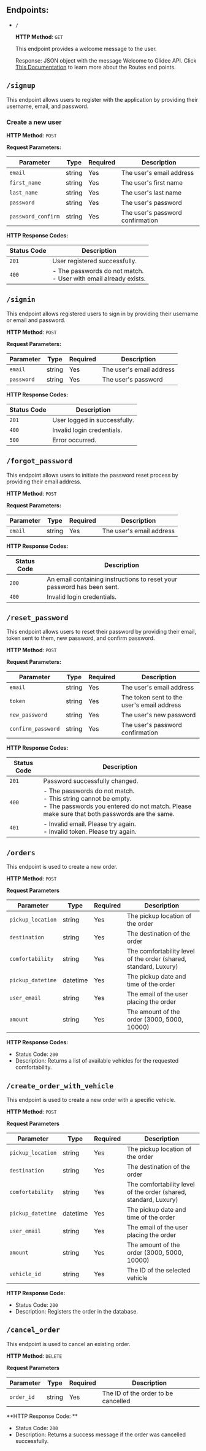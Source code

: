 ## Endpoints:

- `/`

    **HTTP Method**: `GET`

    This endpoint provides a welcome message to the user.

    Response: JSON object with the message Welcome to Glidee API. Click <a href="https://github.com/Damieee/Recyclo/blob/main/Documentation.md">This Documentation</a> to learn more about the Routes end points.


## `/signup`

This endpoint allows users to register with the application by providing their username, email, and password.

### Create a new user

**HTTP Method**: `POST`

**Request Parameters:**

| Parameter | Type   | Required | Description                      |
|-----------|--------|----------|----------------------------------|
| `email`        | string | Yes      | The user's email address              |
| `first_name`   | string | Yes      | The user's first name                 |
| `last_name`    | string | Yes      | The user's last name                  |
| `password`     | string | Yes      | The user's password                   |
| `password_confirm` | string | Yes | The user's password confirmation |

**HTTP Response Codes:**

| Status Code | Description                       |
|-------------|-----------------------------------|
| `201`           | User registered successfully.             |
| `400`           | - The passwords do not match.<br/>- User with email already exists. |

## `/signin`

This endpoint allows registered users to sign in by providing their username or email and password.

**HTTP Method**: `POST`

**Request Parameters:**

| Parameter | Type   | Required | Description                          |
|-----------|--------|----------|--------------------------------------|
| `email`        | string | Yes      | The user's email address                  |
| `password`     | string | Yes      | The user's password                       |

**HTTP Response Codes:**

| Status Code | Description                       |
|-------------|-----------------------------------|
| `201`           | User logged in successfully.             |
| `400`           | Invalid login credentials.          |
| `500`           | Error occurred.                     |

## `/forgot_password`

This endpoint allows users to initiate the password reset process by providing their email address.

**HTTP Method**: `POST`

**Request Parameters:**

| Parameter | Type   | Required | Description                          |
|-----------|--------|----------|--------------------------------------|
| `email`        | string | Yes      | The user's email address                  |

**HTTP Response Codes:**

| Status Code | Description                       |
|-------------|-----------------------------------|
| `200`           | An email containing instructions to reset your password has been sent. |
| `400`           | Invalid login credentials.          |

## `/reset_password`

This endpoint allows users to reset their password by providing their email, token sent to them, new password, and confirm password.

**HTTP Method**: `POST`

**Request Parameters:**

| Parameter | Type   | Required | Description                          |
|-----------|--------|----------|--------------------------------------|
| `email`        | string | Yes      | The user's email address                  |
| `token`        | string | Yes      | The token sent to the user's email address |
| `new_password` | string | Yes      | The user's new password                  |
| `confirm_password` | string | Yes | The user's password confirmation |

**HTTP Response Codes:**

| Status Code | Description                       |
|-------------|-----------------------------------|
| `201`           | Password successfully changed.            |
| `400`           | - The passwords do not match.<br/>- This string cannot be empty.<br/>- The passwords you entered do not match. Please make sure that both passwords are the same. |
| `401`           | - Invalid email. Please try again.<br/>- Invalid token. Please try again. |

## `/orders`

This endpoint is used to create a new order.

**HTTP Method**: `POST`

**Request Parameters**

| Parameter         | Type     | Required | Description                                                  |
|-------------------|----------|----------|--------------------------------------------------------------|
| `pickup_location` | string   | Yes      | The pickup location of the order                             |
| `destination`     | string   | Yes      | The destination of the order                                  |
| `comfortability`  | string   | Yes      | The comfortability level of the order (shared, standard, Luxury) |
| `pickup_datetime` | datetime | Yes      | The pickup date and time of the order                         |
| `user_email`      | string   | Yes      | The email of the user placing the order                       |
| `amount`          | string   | Yes      | The amount of the order (3000, 5000, 10000)                   |

**HTTP Response Codes:**

- Status Code: `200`
- Description: Returns a list of available vehicles for the requested comfortability.

## `/create_order_with_vehicle`

This endpoint is used to create a new order with a specific vehicle.

**HTTP Method**: `POST`

**Request Parameters**

| Parameter         | Type     | Required | Description                                                  |
|-------------------|----------|----------|--------------------------------------------------------------|
| `pickup_location` | string   | Yes      | The pickup location of the order                             |
| `destination`     | string   | Yes      | The destination of the order                                  |
| `comfortability`  | string   | Yes      | The comfortability level of the order (shared, standard, Luxury) |
| `pickup_datetime` | datetime | Yes      | The pickup date and time of the order                         |
| `user_email`      | string   | Yes      | The email of the user placing the order                       |
| `amount`          | string   | Yes      | The amount of the order (3000, 5000, 10000)                   |
| `vehicle_id`      | string   | Yes      | The ID of the selected vehicle                                |

**HTTP Response Code:**

- Status Code: `200`
- Description: Registers the order in the database.

## `/cancel_order`

This endpoint is used to cancel an existing order.

**HTTP Method**: `DELETE`

**Request Parameters**

| Parameter  | Type   | Required | Description                                      |
|------------|--------|----------|--------------------------------------------------|
| `order_id` | string | Yes      | The ID of the order to be cancelled               |

**HTTP Response Code: **

- Status Code: `200`
- Description: Returns a success message if the order was cancelled successfully.

